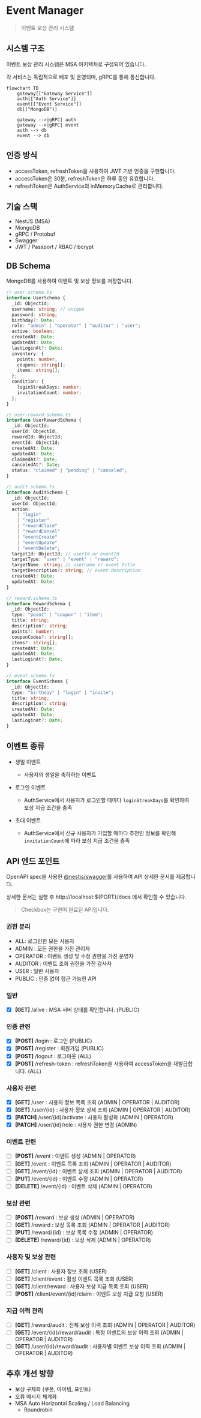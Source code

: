 # Event Manager

> 이벤트 보상 관리 시스템

## 시스템 구조

이벤트 보상 관리 시스템은 MSA 아키텍처로 구성되어 있습니다.

각 서비스는 독립적으로 배포 및 운영되며, gRPC를 통해 통신합니다.

```mermaid
flowchart TD
	gateway[["Gateway Service"]]
    auth[["Auth Service"]]
    event[["Event Service"]]
    db[("MongoDB")]

    gateway -->|gRPC| auth
    gateway -->|gRPC| event
    auth --> db
    event --> db
```

## 인증 방식

- accessToken, refreshToken을 사용하여 JWT 기반 인증을 구현합니다.
- accessToken은 30분, refreshToken은 하루 동안 유효합니다.
- refreshToken은 AuthService의 inMemoryCache로 관리합니다.

## 기술 스택

- NestJS (MSA)
- MongoDB
- gRPC / Protobuf
- Swagger
- JWT / Passport / RBAC / bcrypt

## DB Schema

MongoDB를 사용하여 이벤트 및 보상 정보를 저장합니다.

```ts
// user.schema.ts
interface UserSchema {
  _id: ObjectId;
  username: string; // unique
  password: string;
  birthday?: Date;
  role: "admin" | "operator" | "auditor" | "user";
  active: boolean;
  createdAt: Date;
  updatedAt: Date;
  lastLoginAt?: Date;
  inventory: {
    points: number;
    coupons: string[];
    items: string[];
  };
  condition: {
    loginStreakDays: number;
    invitationCount: number;
  };
}

// user-reward.schema.ts
interface UserRewardSchema {
  _id: ObjectId;
  userId: ObjectId;
  rewardId: ObjectId;
  eventId: ObjectId;
  createdAt: Date;
  updatedAt: Date;
  claimedAt?: Date;
  canceledAt?: Date;
  status: "claimed" | "pending" | "canceled";
}

// audit.schema.ts
interface AuditSchema {
  _id: ObjectId;
  userId: ObjectId;
  action:
    | "login"
    | "register"
    | "rewardClaim"
    | "rewardCancel"
    | "eventCreate"
    | "eventUpdate"
    | "eventDelete";
  targetId: ObjectId; // userId or eventId
  targetType: "user" | "event" | "reward";
  targetName: string; // username or event title
  targetDescription?: string; // event description
  createdAt: Date;
  updatedAt: Date;
}

// reward.schema.ts
interface RewardSchema {
  _id: ObjectId;
  type: "point" | "coupon" | "item";
  title: string;
  description?: string;
  points?: number;
  couponCodes?: string[];
  items?: string[];
  createdAt: Date;
  updatedAt: Date;
  lastLoginAt?: Date;
}

// event.schema.ts
interface EventSchema {
  _id: ObjectId;
  type: "birthday" | "login" | "invite";
  title: string;
  description?: string;
  createdAt: Date;
  updatedAt: Date;
  lastLoginAt?: Date;
}
```

## 이벤트 종류

- 생일 이벤트

  - 사용자의 생일을 축하하는 이벤트

- 로그인 이벤트

  - AuthService에서 사용자가 로그인할 때마다 `loginStreakDays`를 확인하여 보상 지급 조건을 충족

- 초대 이벤트

  - AuthService에서 신규 사용자가 가입할 때마다 추천인 정보를 확인해 `invitationCount`에 따라 보상 지급 조건을 충족

## API 엔드 포인트

OpenAPI spec을 사용한 [@nestjs/swagger](https://docs.nestjs.com/openapi/introduction)를 사용하여 API 상세한 문서를 제공합니다.

상세한 문서는 실행 후 http://localhost:${PORT}/docs 에서 확인할 수 있습니다.

> Checkbox는 구현이 완료된 API입니다.

### 권한 분리

- ALL: 로그인한 모든 사용자
- ADMIN : 모든 권한을 가진 관리자
- OPERATOR : 이벤트 생성 및 수정 권한을 가진 운영자
- AUDITOR : 이벤트 조회 권한을 가진 감사자
- USER : 일반 사용자
- PUBLIC : 인증 없이 접근 가능한 API

### 일반

- [x] **[GET]** /alive : MSA 서버 상태를 확인합니다. (PUBLIC)

### 인증 관련

- [x] **[POST]** /login : 로그인 (PUBLIC)
- [x] **[POST]** /register : 회원가입 (PUBLIC)
- [x] **[POST]** /logout : 로그아웃 (ALL)
- [x] **[POST]** /refresh-token : refreshToken을 사용하여 accessToken을 재발급합니다. (ALL)

### 사용자 관련

- [x] **[GET]** /user : 사용자 정보 목록 조회 (ADMIN | OPERATOR | AUDITOR)
- [x] **[GET]** /user/{id} : 사용자 정보 상세 조회 (ADMIN | OPERATOR | AUDITOR)
- [x] **[PATCH]** /user/{id}/activate : 사용자 활성화 (ADMIN | OPERATOR)
- [x] **[PATCH]** /user/{id}/role : 사용자 권한 변경 (ADMIN)

### 이벤트 관련

- [ ] **[POST]** /event : 이벤트 생성 (ADMIN | OPERATOR)
- [ ] **[GET]** /event : 이벤트 목록 조회 (ADMIN | OPERATOR | AUDITOR)
- [ ] **[GET]** /event/{id} : 이벤트 상세 조회 (ADMIN | OPERATOR | AUDITOR)
- [ ] **[PUT]** /event/{id} : 이벤트 수정 (ADMIN | OPERATOR)
- [ ] **[DELETE]** /event/{id} : 이벤트 삭제 (ADMIN | OPERATOR)

### 보상 관련

- [ ] **[POST]** /reward : 보상 생성 (ADMIN | OPERATOR)
- [ ] **[GET]** /reward : 보상 목록 조회 (ADMIN | OPERATOR | AUDITOR)
- [ ] **[PUT]** /reward/{id} : 보상 목록 수정 (ADMIN | OPERATOR)
- [ ] **[DELETE]** /reward/{id} : 보상 삭제 (ADMIN | OPERATOR)

### 사용자 및 보상 관련

- [ ] **[GET]** /client : 사용자 정보 조회 (USER)
- [ ] **[GET]** /client/event : 활성 이벤트 목록 조회 (USER)
- [ ] **[GET]** /client/reward : 사용자 보상 지급 목록 조회 (USER)
- [ ] **[POST]** /client/event/{id}/claim : 이벤트 보상 지급 요청 (USER)

### 지급 이력 관리

- [ ] **[GET]** /reward/audit : 전체 보상 이력 조회 (ADMIN | OPERATOR | AUDITOR)
- [ ] **[GET]** /event/{id}/reward/audit : 특정 이벤트의 보상 이력 조회 (ADMIN | OPERATOR | AUDITOR)
- [ ] **[GET]** /user/{id}/reward/audit : 사용자별 이벤트 보상 이력 조회 (ADMIN | OPERATOR | AUDITOR)

## 추후 개선 방향

- 보상 구체화 (쿠폰, 아이템, 포인트)
- 오류 메시지 체계화
- MSA Auto Horizontal Scaling / Load Balancing
  - Roundrobin
